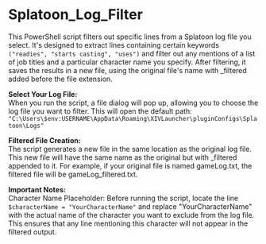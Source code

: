 # Splatoon_Log_Filter
 
This PowerShell script filters out specific lines from a Splatoon log file you select. It's designed to extract lines containing certain keywords ```("readies", "starts casting", "uses")``` and filter out any mentions of a list of job titles and a particular character name you specify. After filtering, it saves the results in a new file, using the original file's name with _filtered added before the file extension.


**Select Your Log File:**<br> When you run the script, a file dialog will pop up, allowing you to choose the log file you want to filter. This will open the default path:<br> ```"C:\Users\$env:USERNAME\AppData\Roaming\XIVLauncher\pluginConfigs\Splatoon\Logs"```

**Filtered File Creation:**<br>
The script generates a new file in the same location as the original log file. This new file will have the same name as the original but with _filtered appended to it. For example, if your original file is named gameLog.txt, the filtered file will be gameLog_filtered.txt.

**Important Notes:**<br>
Character Name Placeholder: Before running the script, locate the line ```$characterName = "YourCharacterName"``` and replace "YourCharacterName" with the actual name of the character you want to exclude from the log file. This ensures that any line mentioning this character will not appear in the filtered output.
